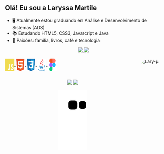 ## Olá! Eu sou a Laryssa Martile

- 🖥 Atualmente estou graduando em Análise e Desenvolvimento de Sistemas (ADS)
- 📚 Estudando HTML5, CSS3, Javascript e Java
- 💖 Paixões: família, livros, café e tecnologia

<div align="center">
  <a href="https://github.com/rafaballerini">
  <img height="180em" src="https://github-readme-stats.vercel.app/api?username=LaryssaMartile&show_icons=true&theme=dracula&include_all_commits=true&count_private=true"/>
  <img height="180em" src="https://github-readme-stats.vercel.app/api/top-langs/?username=LaryssaMartile&layout=compact&langs_count=7&theme=dracula"/>
</div>

<div style="display: inline_block"><br>
  <img align="center" alt="Lary-Js" height="40" width="30" src="https://raw.githubusercontent.com/devicons/devicon/master/icons/javascript/javascript-plain.svg">
  <img align="center" alt="Lary-HTML" height="40" width="30" src="https://raw.githubusercontent.com/devicons/devicon/master/icons/html5/html5-original.svg">
  <img align="center" alt="Lary-CSS" height="40" width="30" src="https://raw.githubusercontent.com/devicons/devicon/master/icons/css3/css3-original.svg">
  <img align="center" alt="Lary-Java" height="40" width="30" src="https://raw.githubusercontent.com/devicons/devicon/master/icons/java/java-original.svg">
  <img align="center" alt="Lary-Figma" height="40" width="30" src="https://raw.githubusercontent.com/devicons/devicon/master/icons/figma/figma-original.svg">
  <img align="right" alt="Lary-pic" height="150" style="border-radius:50px;" src="https://media.discordapp.net/attachments/783801139375243286/959522580128223292/picrew-perfil.png?width=390&height=390">
</div>
  
  ##
 
<div align="center"> 
  <a href = "mailto:laryferreira2126@gmail.com"><img src="https://img.shields.io/badge/-Gmail-%23333?style=for-the-badge&logo=gmail&logoColor=white" target="_blank"></a>
  <a href="https://www.linkedin.com/in/laryssa-martile" target="_blank"><img src="https://img.shields.io/badge/-LinkedIn-%230077B5?style=for-the-badge&logo=linkedin&logoColor=white" target="_blank"></a> 
 
  ![Snake animation](https://github.com/rafaballerini/rafaballerini/blob/output/github-contribution-grid-snake.svg)
 
</div>

